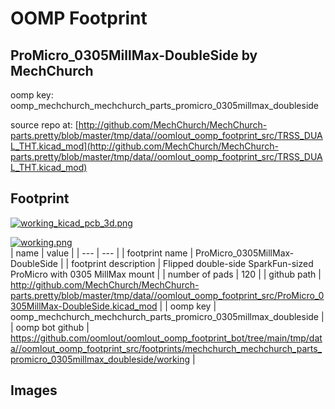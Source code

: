 # OOMP Footprint  
## ProMicro_0305MillMax-DoubleSide  by MechChurch  
  
oomp key: oomp_mechchurch_mechchurch_parts_promicro_0305millmax_doubleside  
  
source repo at: [http://github.com/MechChurch/MechChurch-parts.pretty/blob/master/tmp/data//oomlout_oomp_footprint_src/TRSS_DUAL_THT.kicad_mod](http://github.com/MechChurch/MechChurch-parts.pretty/blob/master/tmp/data//oomlout_oomp_footprint_src/TRSS_DUAL_THT.kicad_mod)  
## Footprint  
  
[![working_kicad_pcb_3d.png](working_kicad_pcb_3d_600.png)](working_kicad_pcb_3d.png)  
  
[![working.png](working_600.png)](working.png)  
| name | value | 
| --- | --- | 
| footprint name | ProMicro_0305MillMax-DoubleSide | 
| footprint description | Flipped double-side SparkFun-sized ProMicro with 0305 MillMax mount | 
| number of pads | 120 | 
| github path | http://github.com/MechChurch/MechChurch-parts.pretty/blob/master/tmp/data//oomlout_oomp_footprint_src/ProMicro_0305MillMax-DoubleSide.kicad_mod | 
| oomp key | oomp_mechchurch_mechchurch_parts_promicro_0305millmax_doubleside | 
| oomp bot github | https://github.com/oomlout/oomlout_oomp_footprint_bot/tree/main/tmp/data//oomlout_oomp_footprint_src/footprints/mechchurch_mechchurch_parts_promicro_0305millmax_doubleside/working | 
## Images  
